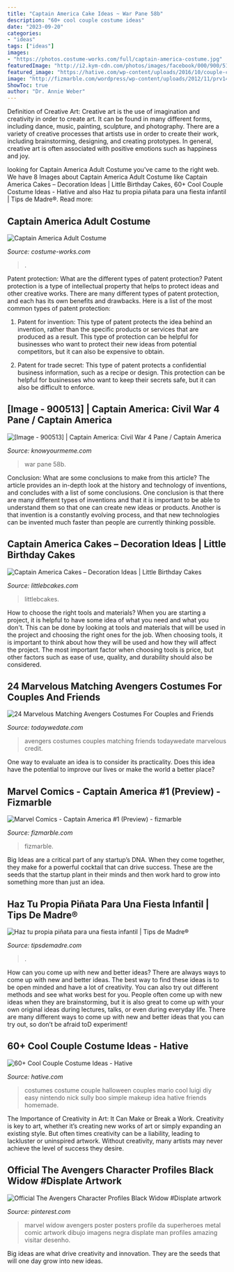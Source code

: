 ```yaml
---
title: "Captain America Cake Ideas ~ War Pane 58b"
description: "60+ cool couple costume ideas"
date: "2023-09-20"
categories:
- "ideas"
tags: ["ideas"]
images:
- "https://photos.costume-works.com/full/captain-america-costume.jpg"
featuredImage: "http://i2.kym-cdn.com/photos/images/facebook/000/900/513/58b.jpg"
featured_image: "https://hative.com/wp-content/uploads/2016/10/couple-costumes/28-couple-costume-ideas-1.jpg"
image: "http://fizmarble.com/wordpress/wp-content/uploads/2012/11/prv14257_pg2.jpg"
ShowToc: true
author: "Dr. Annie Weber"
---
```



Definition of Creative Art:
Creative art is the use of imagination and creativity in order to create art. It can be found in many different forms, including dance, music, painting, sculpture, and photography. There are a variety of creative processes that artists use in order to create their work, including brainstorming, designing, and creating prototypes. In general, creative art is often associated with positive emotions such as happiness and joy.

	

		
looking for Captain America Adult Costume you've came to the right web. We have 8 Images about Captain America Adult Costume like Captain America Cakes – Decoration Ideas | Little Birthday Cakes, 60+ Cool Couple Costume Ideas - Hative and also Haz tu propia piñata para una fiesta infantil | Tips de Madre®. Read more:
		
    
## Captain America Adult Costume

<img loading=lazy src="https://photos.costume-works.com/full/captain-america-costume.jpg" onerror="this.onerror=null;this.src='https://tse2.mm.bing.net/th?id=OIP.Kq4jYL9wKdDH0qlRKMyp8gHaKE&amp;pid=15.1';" alt="Captain America Adult Costume">

_Source: costume-works.com_

>. 

	

Patent protection: What are the different types of patent protection?
Patent protection is a type of intellectual property that helps to protect ideas and other creative works. There are many different types of patent protection, and each has its own benefits and drawbacks. Here is a list of the most common types of patent protection:
1) Patent for invention: This type of patent protects the idea behind an invention, rather than the specific products or services that are produced as a result. This type of protection can be helpful for businesses who want to protect their new ideas from potential competitors, but it can also be expensive to obtain.

2) Patent for trade secret: This type of patent protects a confidential business information, such as a recipe or design. This protection can be helpful for businesses who want to keep their secrets safe, but it can also be difficult to enforce.

    
## [Image - 900513] | Captain America: Civil War 4 Pane / Captain America

<img loading=lazy src="http://i2.kym-cdn.com/photos/images/facebook/000/900/513/58b.jpg" onerror="this.onerror=null;this.src='https://tse3.mm.bing.net/th?id=OIP.81Q1bKzQecibHWY8CClF4QHaMj&amp;pid=15.1';" alt="[Image - 900513] | Captain America: Civil War 4 Pane / Captain America">

_Source: knowyourmeme.com_

>war pane 58b. 

	

Conclusion: What are some conclusions to make from this article?
The article provides an in-depth look at the history and technology of inventions, and concludes with a list of some conclusions. One conclusion is that there are many different types of inventions and that it is important to be able to understand them so that one can create new ideas or products. Another is that invention is a constantly evolving process, and that new technologies can be invented much faster than people are currently thinking possible.

    
## Captain America Cakes – Decoration Ideas | Little Birthday Cakes

<img loading=lazy src="https://www.littlebcakes.com/wp-content/uploads/2014/05/Captain-America-Cakes.jpg" onerror="this.onerror=null;this.src='https://tse1.mm.bing.net/th?id=OIP.C9jdGbhbSZ8nC2kh5V16KQHaLH&amp;pid=15.1';" alt="Captain America Cakes – Decoration Ideas | Little Birthday Cakes">

_Source: littlebcakes.com_

>littlebcakes. 

	

How to choose the right tools and materials?
When you are starting a project, it is helpful to have some idea of what you need and what you don't. This can be done by looking at tools and materials that will be used in the project and choosing the right ones for the job. When choosing tools, it is important to think about how they will be used and how they will affect the project. The most important factor when choosing tools is price, but other factors such as ease of use, quality, and durability should also be considered.

    
## 24 Marvelous Matching Avengers Costumes For Couples And Friends

<img loading=lazy src="https://todaywedate.com/wp-content/uploads/2019/04/Matching-Avengers-costume-ideas-for-couples-and-friends-todaywedate.com-11.jpg" onerror="this.onerror=null;this.src='https://tse3.mm.bing.net/th?id=OIP.N4u0g4Ok9eXc0-MA9tZzRAHaIW&amp;pid=15.1';" alt="24 Marvelous Matching Avengers Costumes For Couples and Friends">

_Source: todaywedate.com_

>avengers costumes couples matching friends todaywedate marvelous credit. 

	

One way to evaluate an idea is to consider its practicality. Does this idea have the potential to improve our lives or make the world a better place?

    
## Marvel Comics - Captain America #1 (Preview) - Fizmarble

<img loading=lazy src="http://fizmarble.com/wordpress/wp-content/uploads/2012/11/prv14257_pg2.jpg" onerror="this.onerror=null;this.src='https://tse1.mm.bing.net/th?id=OIP.yLkPuJwKppEwZnNFJ-VoYAHaLP&amp;pid=15.1';" alt="Marvel Comics - Captain America #1 (Preview) - fizmarble">

_Source: fizmarble.com_

>fizmarble. 

	

Big Ideas are a critical part of any startup’s DNA. When they come together, they make for a powerful cocktail that can drive success. These are the seeds that the startup plant in their minds and then work hard to grow into something more than just an idea. 

    
## Haz Tu Propia Piñata Para Una Fiesta Infantil | Tips De Madre®

<img loading=lazy src="http://tipsdemadre.com/wp-content/uploads/2016/01/pinata-capitan-america3.jpg" onerror="this.onerror=null;this.src='https://tse2.mm.bing.net/th?id=OIP.3X3CRfYOggbadf519mayogHaLt&amp;pid=15.1';" alt="Haz tu propia piñata para una fiesta infantil | Tips de Madre®">

_Source: tipsdemadre.com_

>. 

	

How can you come up with new and better ideas?
There are always ways to come up with new and better ideas. The best way to find these ideas is to be open minded and have a lot of creativity. You can also try out different methods and see what works best for you. People often come up with new ideas when they are brainstorming, but it is also great to come up with your own original ideas during lectures, talks, or even during everyday life. There are many different ways to come up with new and better ideas that you can try out, so don’t be afraid toD experiment!

    
## 60+ Cool Couple Costume Ideas - Hative

<img loading=lazy src="https://hative.com/wp-content/uploads/2016/10/couple-costumes/28-couple-costume-ideas-1.jpg" onerror="this.onerror=null;this.src='https://tse1.mm.bing.net/th?id=OIP.e5V-Crr4F9YWCDdKCbGKogHaP2&amp;pid=15.1';" alt="60+ Cool Couple Costume Ideas - Hative">

_Source: hative.com_

>costumes costume couple halloween couples mario cool luigi diy easy nintendo nick sully boo simple makeup idea hative friends homemade. 

	

The Importance of Creativity in Art: It Can Make or Break a Work.
Creativity is key to art, whether it’s creating new works of art or simply expanding an existing style. But often times creativity can be a liability, leading to lackluster or uninspired artwork. Without creativity, many artists may never achieve the level of success they desire.

    
## Official The Avengers Character Profiles Black Widow #Displate Artwork

<img loading=lazy src="https://i.pinimg.com/736x/74/93/74/749374a7a90de39808e2fe1044b32252.jpg" onerror="this.onerror=null;this.src='https://tse4.mm.bing.net/th?id=OIP.La5XXjKYBKutnbNXrd0beAHaKX&amp;pid=15.1';" alt="Official The Avengers Character Profiles Black Widow #Displate artwork">

_Source: pinterest.com_

>marvel widow avengers poster posters profile da superheroes metal comic artwork dibujo imagens negra displate man profiles amazing visitar desenho. 

	

Big ideas are what drive creativity and innovation. They are the seeds that will one day grow into new ideas.

